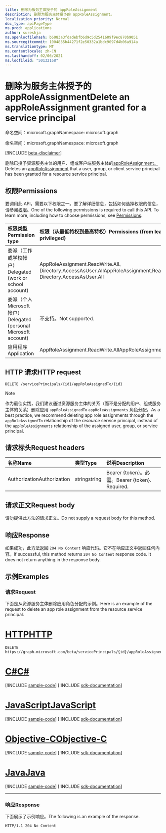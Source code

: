 ```yaml
---
title: 删除为服务主体授予的 appRoleAssignment
description: 删除为服务主体授予的 appRoleAssignment。
localization_priority: Normal
doc_type: apiPageType
ms.prod: applications
author: sureshja
ms.openlocfilehash: b6083a3fdadebfb6d9c5d2541609f9ec870b9051
ms.sourcegitcommit: 1004835b44271f2e50332a1bdc9097d4b06a914a
ms.translationtype: MT
ms.contentlocale: zh-CN
ms.lasthandoff: 02/06/2021
ms.locfileid: "50132168"
---
```

# <a name="delete-an-approleassignment-granted-for-a-service-principal"></a><span data-ttu-id="e4b71-103">删除为服务主体授予的 appRoleAssignment</span><span class="sxs-lookup"><span data-stu-id="e4b71-103">Delete an appRoleAssignment granted for a service principal</span></span>

<span data-ttu-id="e4b71-104">命名空间：microsoft.graph</span><span class="sxs-lookup"><span data-stu-id="e4b71-104">Namespace: microsoft.graph</span></span>

<span data-ttu-id="e4b71-105">命名空间：microsoft.graph</span><span class="sxs-lookup"><span data-stu-id="e4b71-105">Namespace: microsoft.graph</span></span>

[!INCLUDE [beta-disclaimer](../../includes/beta-disclaimer.md)]

<span data-ttu-id="e4b71-106">删除已授予资源服务主体的用户、组或客户端服务主体的[appRoleAssignment。](../resources/approleassignment.md)</span><span class="sxs-lookup"><span data-stu-id="e4b71-106">Deletes an [appRoleAssignment](../resources/approleassignment.md) that a user, group, or client service principal has been granted for a resource service principal.</span></span>

## <a name="permissions"></a><span data-ttu-id="e4b71-107">权限</span><span class="sxs-lookup"><span data-stu-id="e4b71-107">Permissions</span></span>

<span data-ttu-id="e4b71-p101">要调用此 API，需要以下权限之一。要了解详细信息，包括如何选择权限的信息，请参阅[权限](/graph/permissions-reference)。</span><span class="sxs-lookup"><span data-stu-id="e4b71-p101">One of the following permissions is required to call this API. To learn more, including how to choose permissions, see [Permissions](/graph/permissions-reference).</span></span>

|<span data-ttu-id="e4b71-110">权限类型</span><span class="sxs-lookup"><span data-stu-id="e4b71-110">Permission type</span></span>      | <span data-ttu-id="e4b71-111">权限（从最低特权到最高特权）</span><span class="sxs-lookup"><span data-stu-id="e4b71-111">Permissions (from least to most privileged)</span></span>              |
|:--------------------|:---------------------------------------------------------|
|<span data-ttu-id="e4b71-112">委派（工作或学校帐户）</span><span class="sxs-lookup"><span data-stu-id="e4b71-112">Delegated (work or school account)</span></span> | <span data-ttu-id="e4b71-113">AppRoleAssignment.ReadWrite.All、Directory.AccessAsUser.All</span><span class="sxs-lookup"><span data-stu-id="e4b71-113">AppRoleAssignment.ReadWrite.All, Directory.AccessAsUser.All</span></span>    |
|<span data-ttu-id="e4b71-114">委派（个人 Microsoft 帐户）</span><span class="sxs-lookup"><span data-stu-id="e4b71-114">Delegated (personal Microsoft account)</span></span> | <span data-ttu-id="e4b71-115">不支持。</span><span class="sxs-lookup"><span data-stu-id="e4b71-115">Not supported.</span></span>    |
|<span data-ttu-id="e4b71-116">应用程序</span><span class="sxs-lookup"><span data-stu-id="e4b71-116">Application</span></span> | <span data-ttu-id="e4b71-117">AppRoleAssignment.ReadWrite.All</span><span class="sxs-lookup"><span data-stu-id="e4b71-117">AppRoleAssignment.ReadWrite.All</span></span> |

## <a name="http-request"></a><span data-ttu-id="e4b71-118">HTTP 请求</span><span class="sxs-lookup"><span data-stu-id="e4b71-118">HTTP request</span></span>

<!-- { "blockType": "ignored" } -->

```http
DELETE /servicePrincipals/{id}/appRoleAssignedTo/{id}
```

> [!NOTE]
> <span data-ttu-id="e4b71-119">作为最佳实践，我们建议通过资源服务主体的关系（而不是分配的用户、组或服务主体的关系）删除应用 `appRoleAssignedTo`  `appRoleAssignments` 角色分配。</span><span class="sxs-lookup"><span data-stu-id="e4b71-119">As a best practice, we recommend deleting app role assignments through the `appRoleAssignedTo` relationship of the _resource_ service principal, instead of the `appRoleAssignments` relationship of the assigned user, group, or service principal.</span></span>

## <a name="request-headers"></a><span data-ttu-id="e4b71-120">请求标头</span><span class="sxs-lookup"><span data-stu-id="e4b71-120">Request headers</span></span>

| <span data-ttu-id="e4b71-121">名称</span><span class="sxs-lookup"><span data-stu-id="e4b71-121">Name</span></span>       | <span data-ttu-id="e4b71-122">类型</span><span class="sxs-lookup"><span data-stu-id="e4b71-122">Type</span></span> | <span data-ttu-id="e4b71-123">说明</span><span class="sxs-lookup"><span data-stu-id="e4b71-123">Description</span></span>|
|:---------------|:--------|:----------|
| <span data-ttu-id="e4b71-124">Authorization</span><span class="sxs-lookup"><span data-stu-id="e4b71-124">Authorization</span></span>  | <span data-ttu-id="e4b71-125">string</span><span class="sxs-lookup"><span data-stu-id="e4b71-125">string</span></span>  | <span data-ttu-id="e4b71-p102">Bearer {token}。必需。</span><span class="sxs-lookup"><span data-stu-id="e4b71-p102">Bearer {token}. Required.</span></span> |

## <a name="request-body"></a><span data-ttu-id="e4b71-128">请求正文</span><span class="sxs-lookup"><span data-stu-id="e4b71-128">Request body</span></span>

<span data-ttu-id="e4b71-129">请勿提供此方法的请求正文。</span><span class="sxs-lookup"><span data-stu-id="e4b71-129">Do not supply a request body for this method.</span></span>

## <a name="response"></a><span data-ttu-id="e4b71-130">响应</span><span class="sxs-lookup"><span data-stu-id="e4b71-130">Response</span></span>

<span data-ttu-id="e4b71-p103">如果成功，此方法返回 `204 No Content` 响应代码。它不在响应正文中返回任何内容。</span><span class="sxs-lookup"><span data-stu-id="e4b71-p103">If successful, this method returns `204 No Content` response code. It does not return anything in the response body.</span></span>

## <a name="examples"></a><span data-ttu-id="e4b71-133">示例</span><span class="sxs-lookup"><span data-stu-id="e4b71-133">Examples</span></span>

### <a name="request"></a><span data-ttu-id="e4b71-134">请求</span><span class="sxs-lookup"><span data-stu-id="e4b71-134">Request</span></span>

<span data-ttu-id="e4b71-135">下面是从资源服务主体删除应用角色分配的示例。</span><span class="sxs-lookup"><span data-stu-id="e4b71-135">Here is an example of the request to delete an app role assignment from the resource service principal.</span></span>


# <a name="http"></a>[<span data-ttu-id="e4b71-136">HTTP</span><span class="sxs-lookup"><span data-stu-id="e4b71-136">HTTP</span></span>](#tab/http)
<!-- {
  "blockType": "request",
  "name": "serviceprincipal_delete_approleassignedto"
}-->

```http
DELETE https://graph.microsoft.com/beta/servicePrincipals/{id}/appRoleAssignedTo/{id}
```
# <a name="c"></a>[<span data-ttu-id="e4b71-137">C#</span><span class="sxs-lookup"><span data-stu-id="e4b71-137">C#</span></span>](#tab/csharp)
[!INCLUDE [sample-code](../includes/snippets/csharp/serviceprincipal-delete-approleassignedto-csharp-snippets.md)]
[!INCLUDE [sdk-documentation](../includes/snippets/snippets-sdk-documentation-link.md)]

# <a name="javascript"></a>[<span data-ttu-id="e4b71-138">JavaScript</span><span class="sxs-lookup"><span data-stu-id="e4b71-138">JavaScript</span></span>](#tab/javascript)
[!INCLUDE [sample-code](../includes/snippets/javascript/serviceprincipal-delete-approleassignedto-javascript-snippets.md)]
[!INCLUDE [sdk-documentation](../includes/snippets/snippets-sdk-documentation-link.md)]

# <a name="objective-c"></a>[<span data-ttu-id="e4b71-139">Objective-C</span><span class="sxs-lookup"><span data-stu-id="e4b71-139">Objective-C</span></span>](#tab/objc)
[!INCLUDE [sample-code](../includes/snippets/objc/serviceprincipal-delete-approleassignedto-objc-snippets.md)]
[!INCLUDE [sdk-documentation](../includes/snippets/snippets-sdk-documentation-link.md)]

# <a name="java"></a>[<span data-ttu-id="e4b71-140">Java</span><span class="sxs-lookup"><span data-stu-id="e4b71-140">Java</span></span>](#tab/java)
[!INCLUDE [sample-code](../includes/snippets/java/serviceprincipal-delete-approleassignedto-java-snippets.md)]
[!INCLUDE [sdk-documentation](../includes/snippets/snippets-sdk-documentation-link.md)]

---


### <a name="response"></a><span data-ttu-id="e4b71-141">响应</span><span class="sxs-lookup"><span data-stu-id="e4b71-141">Response</span></span>

<span data-ttu-id="e4b71-142">下面展示了示例响应。</span><span class="sxs-lookup"><span data-stu-id="e4b71-142">The following is an example of the response.</span></span>

<!-- {
  "blockType": "response",
  "truncated": true
} -->

```http
HTTP/1.1 204 No Content
```

<!-- uuid: 8fcb5dbc-d5aa-4681-8e31-b001d5168d79
2015-10-25 14:57:30 UTC -->
<!--
{
  "type": "#page.annotation",
  "description": "Delete appRoleAssignment",
  "keywords": "",
  "section": "documentation",
  "tocPath": "",
  "suppressions": [
  ]
}
-->



